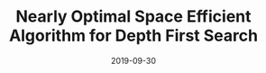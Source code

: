 ---
title: "Nearly Optimal Space Efficient Algorithm for Depth First Search"
collection: underreview
date: 2019-09-30
venue: 'ArXiv-2018'
paperurl: 'https://arxiv.org/abs/1810.07259'
citation: 'With: Manoj Gupta, Shivdutt Sharma.'
permalink: /publication/2015-10-01-paper-title-number-10
excerpt: 'This paper is about the number 3. The number 4 is left for future work.'
---